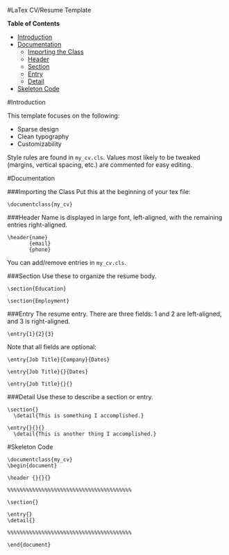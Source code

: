 #LaTex CV/Resume Template

**Table of Contents**
- [Introduction](https://github.com/Awjin/cv_template#introduction)
- [Documentation](https://github.com/Awjin/cv_template#documentation)
  - [Importing the Class](https://github.com/Awjin/cv_template#importing-the-class)
  - [Header](https://github.com/Awjin/cv_template#header)
  - [Section](https://github.com/Awjin/cv_template#section)
  - [Entry](https://github.com/Awjin/cv_template#entry)
  - [Detail](https://github.com/Awjin/cv_template#detail)
- [Skeleton Code](https://github.com/Awjin/cv_template#skeleton-code)


#Introduction

This template focuses on the following:
- Sparse design
- Clean typography
- Customizability

Style rules are found in `my_cv.cls`. Values most likely to be tweaked (margins,
vertical spacing, etc.) are commented for easy editing.

#Documentation

###Importing the Class
Put this at the beginning of your tex file:
```
\documentclass{my_cv}
```

###Header
Name is displayed in large font, left-aligned, with the remaining entries
right-aligned.
```
\header{name}
       {email}
       {phone}
```
You can add/remove entries in `my_cv.cls`.

###Section
Use these to organize the resume body.
```
\section{Education}

\section{Employment}
```

###Entry
The resume entry. There are three fields: 1 and 2 are left-aligned, and 3 is
right-aligned.
```
\entry{1}{2}{3}
```
Note that all fields are optional:
```
\entry{Job Title}{Company}{Dates}

\entry{Job Title}{}{Dates}

\entry{Job Title}{}{}
```

###Detail
Use these to describe a section or entry.
```
\section{}
  \detail{This is something I accomplished.}

\entry{}{}{}
  \detail{This is another thing I accomplished.}
```


#Skeleton Code
```
\documentclass{my_cv}
\begin{document}

\header {}{}{}

%%%%%%%%%%%%%%%%%%%%%%%%%%%%%%%%%%%%%%%%

\section{}

\entry{}
\detail{}

%%%%%%%%%%%%%%%%%%%%%%%%%%%%%%%%%%%%%%%%

\end{document}
```